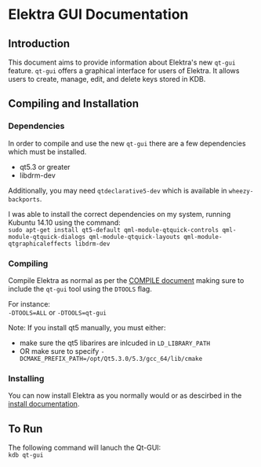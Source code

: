 # Elektra GUI Documentation #

## Introduction ##

This document aims to provide information about Elektra's new `qt-gui` feature. `qt-gui` offers a graphical
interface for users of Elektra. It allows users to create, manage, edit, and delete keys stored in KDB.

## Compiling and Installation ##

### Dependencies ###

In order to compile and use the new `qt-gui` there are a few dependencies which must be installed. 

- qt5.3 or greater
- libdrm-dev

Additionally, you may need `qtdeclarative5-dev` which is available in `wheezy-backports`.

I was able to install the correct dependencies on my system, running Kubuntu 14.10 using the command:	
`sudo apt-get install qt5-default qml-module-qtquick-controls qml-module-qtquick-dialogs qml-module-qtquick-layouts qml-module-qtgraphicaleffects libdrm-dev`



### Compiling ###
Compile Elektra as normal as per the [COMPILE document](COMPILE.md) making sure to include the `qt-gui` tool using the `DTOOLS` flag.

For instance:	
`-DTOOLS=ALL` or `-DTOOLS=qt-gui`

Note: If you install qt5 manually, you must either:	
- make sure the qt5 libarires are inlcuded in `LD_LIBRARY_PATH`
- OR make sure to specify `-DCMAKE_PREFIX_PATH=/opt/Qt5.3.0/5.3/gcc_64/lib/cmake` 

### Installing ###

You can now install Elektra as you normally would or as descirbed in the [install documentation](doc/install).

## To Run ##

The following command will lanuch the Qt-GUI:	
`kdb qt-gui`